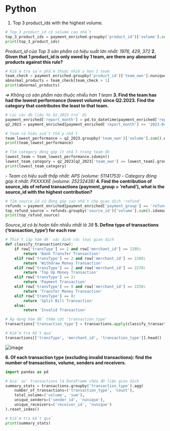 # Python
1. Top 3 product_ids with the highest volume.
```python
# Top 3 product_id có volume cao nhất
top_3_product_ids = payment_enriched.groupby('product_id')['volume'].sum().nlargest(3)
print(top_3_product_ids)
```
*Product_id của Top 3 sản phẩm có hiệu suất lớn nhất: 1976, 429, 372*
**2**. **Given that 1 product_id is only owed by 1 team, are there any abnormal products against this rule?**
```python
# Kiểm tra sản phẩm thuộc nhiều hơn 1 team
team_check = payment_enriched.groupby('product_id')['team_own'].nunique()
abnormal_products = team_check[team_check > 1]
print(abnormal_products)
```
*=> Không có sản phẩm nào thuộc nhiều hơn 1 team*
**3. Find the team has had the lowest performance (lowest volume) since Q2.2023. Find the category that contributes the least to that team.**
```python
# Lọc các dữ liệu từ Q2.2023 trở đi
payment_enriched['report_month'] = pd.to_datetime(payment_enriched['report_month'], format='%Y-%m')
q2_2023 = payment_enriched[payment_enriched['report_month'] >= '2023-04']

# Team có hiệu suất thấp nhất
team_lowest_performance = q2_2023.groupby('team_own')['volume'].sum().nsmallest(1)
print(team_lowest_performance)

# Tìm category đóng góp ít nhất trong team đó
lowest_team = team_lowest_performance.idxmin()
lowest_team_category = q2_2023[q2_2023['team_own'] == lowest_team].groupby('category')['volume'].sum().nsmallest(1)
print(lowest_team_category)
```
*- Team có hiệu suất thấp nhất: APS (volume: 51141753)*
*- Category đóng góp ít nhất: PXXXXXE (volume: 25232438)*
**4. Find the contribution of source_ids of refund transactions (payment_group = ‘refund’), what is the source_id with the highest contribution?**
```python
# Tìm source_id có đóng góp cao nhất cho giao dịch 'refund'
refunds = payment_enriched[payment_enriched['payment_group'] == 'refund']
top_refund_source = refunds.groupby('source_id')['volume'].sum().idxmax()
print(top_refund_source)
```
*Source_id có bị hoàn tiền nhiều nhất là 38*
**5. Define type of transactions (‘transaction_type’) for each row**
```python
# Thiết lập hàm để xác định các loại giao dịch
def classify_transaction(row):
    if row['transType'] == 2 and row['merchant_id'] == 1205:
        return 'Bank Transfer Transaction'
    elif row['transType'] == 2 and row['merchant_id'] == 2260:
        return 'Withdraw Money Transaction'
    elif row['transType'] == 2 and row['merchant_id'] == 2270:
        return 'Top Up Money Transaction'
    elif row['transType'] == 2:
        return 'Payment Transaction'
    elif row['transType'] == 8 and row['merchant_id'] == 2250:
        return 'Transfer Money Transaction'
    elif row['transType'] == 8:
        return 'Split Bill Transaction'
    else:
        return 'Invalid Transaction'

# Áp dụng hàm để thêm cột 'transaction_type'
transactions['transaction_type'] = transactions.apply(classify_transaction, axis=1)

# Kiểm tra kết quả
transactions[['transType', 'merchant_id', 'transaction_type']].head()
```
![image](https://github.com/user-attachments/assets/2c153c4d-4ee2-441c-b263-576613406b5d)

**6. Of each transaction type (excluding invalid transactions): find the number of transactions, volume, senders and receivers.**
```python
import pandas as pd

# Giả sử transactions là DataFrame chứa dữ liệu giao dịch
summary_stats = transactions.groupby('transaction_type').agg(
    number_of_transactions=('transaction_type', 'count'),
    total_volume=('volume', 'sum'),
    unique_senders=('sender_id', 'nunique'),
    unique_receivers=('receiver_id', 'nunique')
).reset_index()

# Kiểm tra kết quả
print(summary_stats)
```
